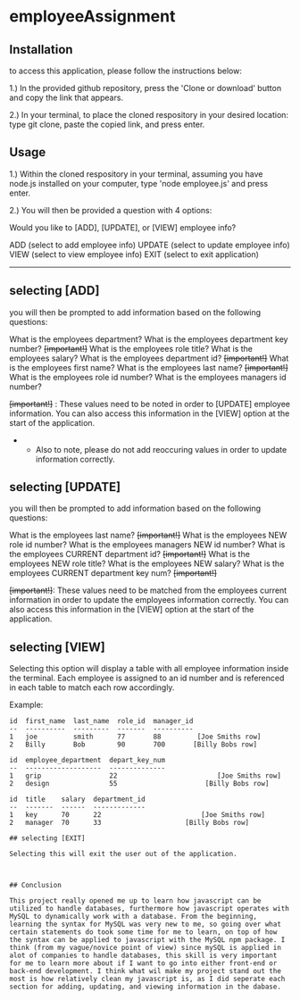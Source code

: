 # employeeAssignment

## Installation

to access this application, please follow the instructions below:

1.) In the provided github repository, press the 'Clone or download' button and copy the link that appears.

2.) In your terminal, to place the cloned respository in your desired location: type git clone, paste the copied link, and press enter.


## Usage

1.) Within the cloned respository in your terminal,  assuming you have node.js installed on your computer, type 'node employee.js' and press enter.

2.) You will then be provided a question with 4 options:

Would you like to [ADD], [UPDATE], or [VIEW] employee info?

ADD (select to add employee info)
UPDATE (select to update employee info)
VIEW (select to view employee info)
EXIT (select to exit application)

------------------------------------------------------------------------------------

## selecting [ADD]

you will then be prompted to add information based on the following questions:

What is the employees department? 
What is the employees department key number? ~~[important!]~~
What is the employees role title? 
What is the employees salary?
What is the employees department id? ~~[important!]~~
What is the employees first name? 
What is the employees last name?  ~~[important!]~~
What is the employees role id number? 
What is the employees managers id number? 

~~[important!]~~ : These values need to be noted in order to [UPDATE] employee information. You can also access this information in the [VIEW] option at the start of the application.

* * Also to note, please do not add reoccuring values in order to update information correctly.


## selecting [UPDATE]

you will then be prompted to add information based on the following questions:

What is the employees last name? ~~[important!]~~
What is the employees NEW role id number?
What is the employees managers NEW id number?
What is the employees CURRENT department id? ~~[important!]~~
What is the employees NEW role title?
What is the employees NEW salary?
What is the employees CURRENT department key num? ~~[important!]~~

~~[important!]~~: These values need to be matched from the employees current information in order to update the employees information correctly.
You can also access this information in the [VIEW] option at the start of the application.


## selecting [VIEW]

Selecting this option will display a table with all employee information inside the terminal. Each employee is assigned to an id number and is referenced in each table to match each row accordingly.

Example:

~~~~~~~~INFORMATION ALLOCATED BY ID NUMBER~~~~~~~~
id  first_name  last_name  role_id  manager_id
--  ----------  ---------  -------  ----------
1   joe         smith      77       88         [Joe Smiths row]
2   Billy       Bob        90       700       [Billy Bobs row]

id  employee_department  depart_key_num
--  -------------------  --------------
1   grip                 22                         [Joe Smiths row]
2   design               55                      [Billy Bobs row]

id  title    salary  department_id
--  -------  ------  -------------
1   key      70      22                         [Joe Smiths row]
2   manager  70      33                     [Billy Bobs row]

## selecting [EXIT]

Selecting this will exit the user out of the application.



## Conclusion

This project really opened me up to learn how javascript can be utilized to handle databases, furthermore how javascript operates with MySQL to dynamically work with a database. From the beginning, learning the syntax for MySQL was very new to me, so going over what certain statements do took some time for me to learn, on top of how the syntax can be applied to javascript with the MySQL npm package. I think (from my vague/novice point of view) since mySQL is applied in alot of companies to handle databases, this skill is very important for me to learn more about if I want to go into either front-end or back-end development. I think what wil make my project stand out the most is how relatively clean my javascript is, as I did seperate each section for adding, updating, and viewing information in the dabase.
